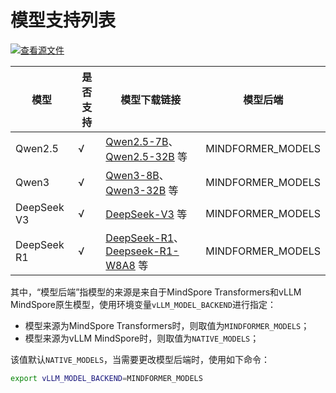 # 模型支持列表

[![查看源文件](https://mindspore-website.obs.cn-north-4.myhuaweicloud.com/website-images/master/resource/_static/logo_source.svg)](https://gitee.com/mindspore/docs/blob/master/docs/vllm_mindspore/docs/source_zh_cn/user_guide/supported_models/models_list/models_list.md)

| 模型 | 是否支持 | 模型下载链接 | 模型后端 |
|-------| --------- | ---- | ---- |
| Qwen2.5 |  √ | [Qwen2.5-7B](https://modelers.cn/models/AI-Research/Qwen2.5-7B)、[Qwen2.5-32B](https://modelers.cn/models/AI-Research/Qwen2.5-32B) 等 | MINDFORMER_MODELS |
| Qwen3 |   √ | [Qwen3-8B](https://modelers.cn/models/MindSpore-Lab/Qwen3-8B)、[Qwen3-32B](https://modelers.cn/models/MindSpore-Lab/Qwen3-32B) 等 | MINDFORMER_MODELS |
| DeepSeek V3 |   √ | [DeepSeek-V3](https://modelers.cn/models/MindSpore-Lab/DeepSeek-V3) 等 | MINDFORMER_MODELS |
| DeepSeek R1 |   √ | [DeepSeek-R1](https://modelers.cn/models/MindSpore-Lab/DeepSeek-R1)、[Deepseek-R1-W8A8](https://modelers.cn/models/MindSpore-Lab/DeepSeek-r1-w8a8) 等 | MINDFORMER_MODELS |

其中，“模型后端”指模型的来源是来自于MindSpore Transformers和vLLM MindSpore原生模型，使用环境变量`vLLM_MODEL_BACKEND`进行指定：

- 模型来源为MindSpore Transformers时，则取值为`MINDFORMER_MODELS`；
- 模型来源为vLLM MindSpore时，则取值为`NATIVE_MODELS`；

该值默认`NATIVE_MODELS`，当需要更改模型后端时，使用如下命令：

```bash
export vLLM_MODEL_BACKEND=MINDFORMER_MODELS
```
